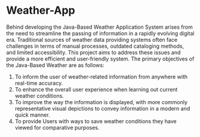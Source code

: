 # Weather-App

Behind developing the Java-Based Weather Application System arises from the need to
streamline the passing of information in a rapidly evolving digital era. Traditional sources
of weather data providing systems often face challenges in terms of manual processes,
outdated cataloging methods, and limited accessibility. This project aims to address these
issues and provide a more efficient and user-friendly system.
 The primary objectives of the Java-Based Weather are as follows:
1. To inform the user of weather-related information from anywhere with real-time accuracy.
2. To enhance the overall user experience when learning out current weather conditions.
3. To improve the way the information is displayed, with more commonly representative
visual depictions to convey information in a modern and quick manner.
4. To provide Users with ways to save weather conditions they have viewed for comparative
purposes. 
